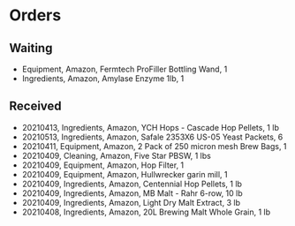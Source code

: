 # Orders

## Waiting
* Equipment, Amazon, Fermtech ProFiller Bottling Wand, 1
* Ingredients, Amazon, Amylase Enzyme 1lb, 1


## Received
* 20210413, Ingredients, Amazon, YCH Hops - Cascade Hop Pellets, 1 lb
* 20210513, Ingredients, Amazon, Safale 2353X6 US-05 Yeast Packets, 6
* 20210411, Equipment, Amazon, 2 Pack of 250 micron mesh Brew Bags, 1
* 20210409, Cleaning, Amazon, Five Star PBSW, 1 lbs
* 20210409, Equipment, Amazon, Hop Filter, 1
* 20210409, Equipment, Amazon, Hullwrecker garin mill, 1
* 20210409, Ingredients, Amazon, Centennial Hop Pellets, 1 lb
* 20210409, Ingredients, Amazon, MB Malt - Rahr 6-row, 10 lb
* 20210409, Ingredients, Amazon, Light Dry Malt Extract, 3 lb
* 20210408, Ingredients, Amazon, 20L Brewing Malt Whole Grain, 1 lb

